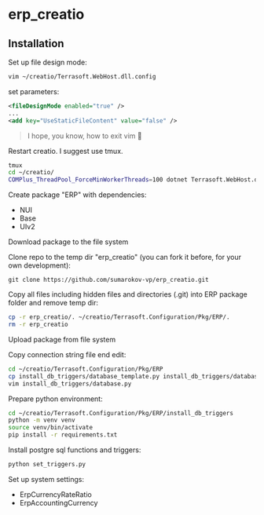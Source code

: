 # erp_creatio

## Installation

Set up file design mode:
```bash
vim ~/creatio/Terrasoft.WebHost.dll.config
```

set parameters:
```xml
<fileDesignMode enabled="true" />
...
<add key="UseStaticFileContent" value="false" />
```
> I hope, you know, how to exit vim 🤪 

Restart creatio. I suggest use tmux.
```bash
tmux
cd ~/creatio/ 
COMPlus_ThreadPool_ForceMinWorkerThreads=100 dotnet Terrasoft.WebHost.dll
```

Create package "ERP" with dependencies:
- NUI
- Base
- UIv2

Download package to the file system

Clone repo to the temp dir "erp_creatio" (you can fork it before, for your own development):
```
git clone https://github.com/sumarokov-vp/erp_creatio.git
```

Copy all files including hidden files and directories (.git) into ERP package folder and remove temp dir:
```bash
cp -r erp_creatio/. ~/creatio/Terrasoft.Configuration/Pkg/ERP/.
rm -r erp_creatio
```

Upload package from file system

Copy connection string file end edit:
```bash
cd ~/creatio/Terrasoft.Configuration/Pkg/ERP
cp install_db_triggers/database_template.py install_db_triggers/database.py
vim install_db_triggers/database.py
```

Prepare python environment:
```bash
cd ~/creatio/Terrasoft.Configuration/Pkg/ERP/install_db_triggers
python -m venv venv
source venv/bin/activate
pip install -r requirements.txt
```

Install postgre sql functions and triggers:
```bash
python set_triggers.py
```

Set up system settings:
- ErpCurrencyRateRatio
- ErpAccountingCurrency